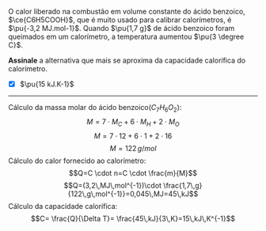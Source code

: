 O calor liberado na combustão em volume constante do ácido benzoico, $\ce{C6H5COOH}$, que é muito usado para calibrar calorímetros, é $\pu{-3,2 MJ.mol-1}$. Quando $\pu{1,7 g}$ de ácido benzoico foram queimados em um calorímetro, a temperatura aumentou $\pu{3 \degree C}$. 

**Assinale** a alternativa que mais se aproxima da capacidade calorífica do calorímetro.

- [x] $\pu{15 kJ.K-1}$

---

Cálculo da massa molar do ácido benzoico$(C_{7}H_{6}O_{2})$:
$$M=7\cdot M_{C}+6\cdot M_{H} + 2\cdot M_{O}$$
$$M=7\cdot12+6\cdot1+2\cdot16$$
$$M=122\,g/mol$$
Cálculo do calor fornecido ao calorímetro:
$$Q=C \cdot n=C \cdot \frac{m}{M}$$
$$Q=(3,2\,MJ\,mol^{-1})\cdot \frac{1,7\,g}{122\,g\,mol^{-1}}=0,045\,MJ=45\,kJ$$
Cálculo da capacidade calorífica:
$$C= \frac{Q}{\Delta T}= \frac{45\,kJ}{3\,K}=15\,kJ\,K^{-1}$$